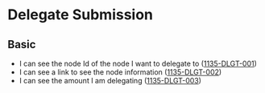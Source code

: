 # Delegate Submission

## Basic

- I can see the node Id of the node I want to delegate to (<a name="1135-DLGT-001" href="#1135-DLGT-001">1135-DLGT-001</a>)
- I can see a link to see the node information (<a name="1135-DLGT-002" href="#1135-DLGT-002">1135-DLGT-002</a>)
- I can see the amount I am delegating (<a name="1135-DLGT-003" href="#1135-DLGT-003">1135-DLGT-003</a>)
